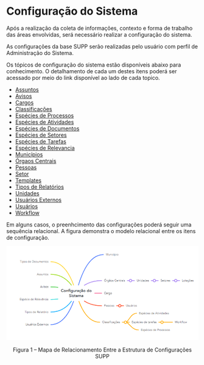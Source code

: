 # Configuração do Sistema

Após a realização da coleta de informações, contexto e forma de trabalho das áreas envolvidas, será necessário realizar a configuração do sistema.

As configurações da base SUPP serão realizadas pelo usuário com perfil de Administração do Sistema.

Os tópicos de configuração do sistema estão disponíveis abaixo para conhecimento. O detalhamento de cada um destes itens poderá ser acessado por meio do link disponível ao lado de cada topico.


* [Assuntos](https://supp-administrativo-docs-dfhkdiush.readthedocs.io/pt_BR/latest/implantacao/configuracao/Assuntos.html)
* [Avisos](https://supp-administrativo-docs-dfhkdiush.readthedocs.io/pt_BR/latest/implantacao/configuracao/Avisos.html)
* [Cargos](https://supp-administrativo-docs-dfhkdiush.readthedocs.io/pt_BR/latest/implantacao/configuracao/Cargos.html)
* [Classificações](https://supp-administrativo-docs-dfhkdiush.readthedocs.io/pt_BR/latest/implantacao/configuracao/Classificacoes.html)
* [Espécies de Processos](https://supp-administrativo-docs-dfhkdiush.readthedocs.io/pt_BR/latest/implantacao/configuracao/Especies_de_Processos.html)
* [Espécies de Atividades](https://supp-administrativo-docs-dfhkdiush.readthedocs.io/pt_BR/latest/implantacao/configuracao/Especies_de_Atividades.html)
* [Espécies de Documentos](https://supp-administrativo-docs-dfhkdiush.readthedocs.io/pt_BR/latest/implantacao/configuracao/Especies_de_Documentos.html)
* [Espécies de Setores](https://supp-administrativo-docs-dfhkdiush.readthedocs.io/pt_BR/latest/implantacao/configuracao/Especies_de_Setores.html)
* [Espécies de Tarefas](https://supp-administrativo-docs-dfhkdiush.readthedocs.io/pt_BR/latest/implantacao/configuracao/Especies_de_Tarefas.html)
* [Espécies de Relevancia](https://supp-administrativo-docs-dfhkdiush.readthedocs.io/pt_BR/latest/implantacao/configuracao/Especies_de_Relevancia.html)
* [Municípios](https://supp-administrativo-docs-dfhkdiush.readthedocs.io/pt_BR/latest/implantacao/configuracao/Municipios.html)
* [Órgaos Centrais](https://supp-administrativo-docs-dfhkdiush.readthedocs.io/pt_BR/latest/implantacao/configuracao/Orgaos.html)
* [Pessoas](https://supp-administrativo-docs-dfhkdiush.readthedocs.io/pt_BR/latest/implantacao/configuracao/Pessoas.html)
* [Setor](https://supp-administrativo-docs-dfhkdiush.readthedocs.io/pt_BR/latest/implantacao/configuracao/Setor.html)
* [Templates](https://supp-administrativo-docs-dfhkdiush.readthedocs.io/pt_BR/latest/implantacao/configuracao/Templates.html)
* [Tipos de Relatórios](https://supp-administrativo-docs-dfhkdiush.readthedocs.io/pt_BR/latest/implantacao/configuracao/Tipos_de_Relatorios.html)
* [Unidades](https://supp-administrativo-docs-dfhkdiush.readthedocs.io/pt_BR/latest/implantacao/configuracao/Unidades.html)
* [Usuários Externos](https://supp-administrativo-docs-dfhkdiush.readthedocs.io/pt_BR/latest/implantacao/configuracao/Usuarios_Externos.html)
* [Usuários](https://supp-administrativo-docs-dfhkdiush.readthedocs.io/pt_BR/latest/implantacao/configuracao/Usuarios.html)
* [Workflow](https://supp-administrativo-docs-dfhkdiush.readthedocs.io/pt_BR/latest/implantacao/configuracao/Workflow.html)

Em alguns casos, o preenhcimento das configurações poderá seguir uma sequência relacional. A figura demonstra o modelo relacional entre os itens de configuração. 

<img src="../../_static/images/Mapa mental para Configuração SUPER.png"/>
<p style="text-align: center;">Figura 1 – Mapa de Relacionamento Entre a Estrutura de Configurações SUPP</p> 

